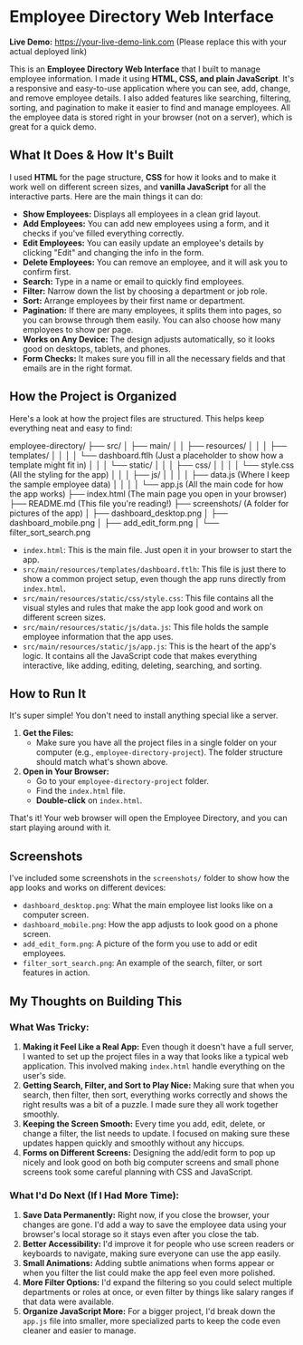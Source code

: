 # Employee Directory Web Interface

**Live Demo:** <https://your-live-demo-link.com> (Please replace this with your actual deployed link)

This is an **Employee Directory Web Interface** that I built to manage employee information. I made it using **HTML, CSS, and plain JavaScript**. It's a responsive and easy-to-use application where you can see, add, change, and remove employee details. I also added features like searching, filtering, sorting, and pagination to make it easier to find and manage employees. All the employee data is stored right in your browser (not on a server), which is great for a quick demo.

## What It Does & How It's Built

I used **HTML** for the page structure, **CSS** for how it looks and to make it work well on different screen sizes, and **vanilla JavaScript** for all the interactive parts. Here are the main things it can do:

* **Show Employees:** Displays all employees in a clean grid layout.
* **Add Employees:** You can add new employees using a form, and it checks if you've filled everything correctly.
* **Edit Employees:** You can easily update an employee's details by clicking "Edit" and changing the info in the form.
* **Delete Employees:** You can remove an employee, and it will ask you to confirm first.
* **Search:** Type in a name or email to quickly find employees.
* **Filter:** Narrow down the list by choosing a department or job role.
* **Sort:** Arrange employees by their first name or department.
* **Pagination:** If there are many employees, it splits them into pages, so you can browse through them easily. You can also choose how many employees to show per page.
* **Works on Any Device:** The design adjusts automatically, so it looks good on desktops, tablets, and phones.
* **Form Checks:** It makes sure you fill in all the necessary fields and that emails are in the right format.

## How the Project is Organized

Here's a look at how the project files are structured. This helps keep everything neat and easy to find:

employee-directory/
├── src/
│   ├── main/
│   │   ├── resources/
│   │   │   ├── templates/
│   │   │   │   └── dashboard.ftlh   (Just a placeholder to show how a template might fit in)
│   │   │   └── static/
│   │   │       ├── css/
│   │   │       │   └── style.css      (All the styling for the app)
│   │   │       ├── js/
│   │   │       │   ├── data.js        (Where I keep the sample employee data)
│   │   │       │   └── app.js         (All the main code for how the app works)
├── index.html                  (The main page you open in your browser)
├── README.md                   (This file you're reading!)
├── screenshots/                (A folder for pictures of the app)
│   ├── dashboard_desktop.png
│   ├── dashboard_mobile.png
│   ├── add_edit_form.png
│   └── filter_sort_search.png


* `index.html`: This is the main file. Just open it in your browser to start the app.
* `src/main/resources/templates/dashboard.ftlh`: This file is just there to show a common project setup, even though the app runs directly from `index.html`.
* `src/main/resources/static/css/style.css`: This file contains all the visual styles and rules that make the app look good and work on different screen sizes.
* `src/main/resources/static/js/data.js`: This file holds the sample employee information that the app uses.
* `src/main/resources/static/js/app.js`: This is the heart of the app's logic. It contains all the JavaScript code that makes everything interactive, like adding, editing, deleting, searching, and sorting.

## How to Run It

It's super simple! You don't need to install anything special like a server.

1.  **Get the Files:**
    * Make sure you have all the project files in a single folder on your computer (e.g., `employee-directory-project`). The folder structure should match what's shown above.
2.  **Open in Your Browser:**
    * Go to your `employee-directory-project` folder.
    * Find the `index.html` file.
    * **Double-click** on `index.html`.

That's it! Your web browser will open the Employee Directory, and you can start playing around with it.

## Screenshots

I've included some screenshots in the `screenshots/` folder to show how the app looks and works on different devices:

* `dashboard_desktop.png`: What the main employee list looks like on a computer screen.
* `dashboard_mobile.png`: How the app adjusts to look good on a phone screen.
* `add_edit_form.png`: A picture of the form you use to add or edit employees.
* `filter_sort_search.png`: An example of the search, filter, or sort features in action.

## My Thoughts on Building This

### What Was Tricky:

1.  **Making it Feel Like a Real App:** Even though it doesn't have a full server, I wanted to set up the project files in a way that looks like a typical web application. This involved making `index.html` handle everything on the user's side.
2.  **Getting Search, Filter, and Sort to Play Nice:** Making sure that when you search, then filter, then sort, everything works correctly and shows the right results was a bit of a puzzle. I made sure they all work together smoothly.
3.  **Keeping the Screen Smooth:** Every time you add, edit, delete, or change a filter, the list needs to update. I focused on making sure these updates happen quickly and smoothly without any hiccups.
4.  **Forms on Different Screens:** Designing the add/edit form to pop up nicely and look good on both big computer screens and small phone screens took some careful planning with CSS and JavaScript.

### What I'd Do Next (If I Had More Time):

1.  **Save Data Permanently:** Right now, if you close the browser, your changes are gone. I'd add a way to save the employee data using your browser's local storage so it stays even after you close the tab.
2.  **Better Accessibility:** I'd improve it for people who use screen readers or keyboards to navigate, making sure everyone can use the app easily.
3.  **Small Animations:** Adding subtle animations when forms appear or when you filter the list could make the app feel even more polished.
4.  **More Filter Options:** I'd expand the filtering so you could select multiple departments or roles at once, or even filter by things like salary ranges if that data were available.
5.  **Organize JavaScript More:** For a bigger project, I'd break down the `app.js` file into smaller, more specialized parts to keep the code even cleaner and easier to manage.